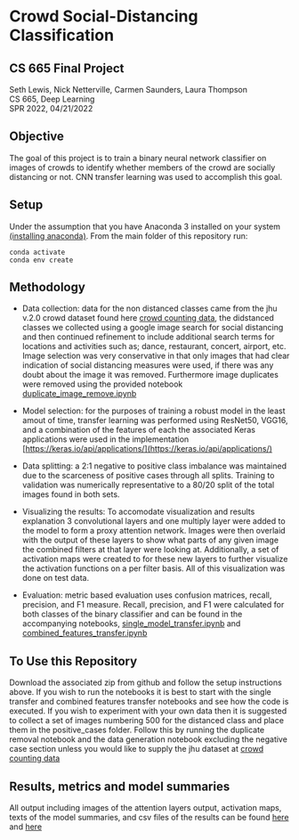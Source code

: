 # Crowd Social-Distancing Classification

## CS 665 Final Project

Seth Lewis, Nick Netterville, Carmen Saunders, Laura Thompson  
CS 665, Deep Learning  
SPR 2022, 04/21/2022

## Objective

The goal of this project is to train a binary neural network classifier on images of crowds to identify whether members of the crowd are socially distancing or not. CNN transfer learning was used to accomplish this goal.

## Setup

Under the assumption that you have Anaconda 3 installed on your system [(installing anaconda)](https://www.anaconda.com/products/distribution?gclid=CjwKCAjwu_mSBhAYEiwA5BBmfygpN8njjMuRGfmwN17uqSMgM7zG2qGecD4u63Sn8kD5-VmKbLyFdBoCP3wQAvD_BwE). From the main folder of this repository run: 

```
conda activate
conda env create
```

## Methodology

* Data collection: data for the non distanced classes came from the jhu v.2.0 crowd dataset found here [crowd counting data](http://www.crowd-counting.com/), the didstanced classes we collected using a google image search for social distancing and then continued refinement to include additional search terms for locations and activities such as; dance, restaurant, concert, airport, etc. Image selection was very conservative in that only images that had clear indication of social distancing measures were used, if there was any doubt about the image it was removed. Furthermore image duplicates were removed using the provided notebook [duplicate_image_remove.ipynb](duplicate_image_remove.ipynb)

* Model selection: for the purposes of training a robust model in the least amout of time, transfer learning was performed using ResNet50, VGG16, and a combination of the features of each the associated Keras applications were used in the implementation [https://keras.io/api/applications/](https://keras.io/api/applications/)

* Data splitting: a 2:1 negative to positive class imbalance was maintained due to the scarceness of positive cases through all splits. Training to validation was numerically representative to a 80/20 split of the total images found in both sets.

* Visualizing the results: To accomodate visualization and results explanation 3 convolutional layers and one multiply layer were added to the model to form a proxy attention network. Images were then overlaid with the output of these layers to show what parts of any given image the combined filters at that layer were looking at. Additionally, a set of activation maps were created to for these new layers to further visualize the activation functions on a per filter basis. All of this visualization was done on test data.

* Evaluation: metric based evaluation uses confusion matrices, recall, precision, and F1 measure. Recall, precision, and F1 were calculated for both classes of the binary classifier and can be found in the accompanying notebooks, [single_model_transfer.ipynb](single_model_transfer.ipynb) and [combined_features_transfer.ipynb](combined_features_transfer.ipynb) 

## To Use this Repository

Download the associated zip from github and follow the setup instructions above. If you wish to run the notebooks it is best to start with the single transfer and combined features transfer notebooks and see how the code is executed. If you wish to experiment with your own data then it is suggested to collect a set of images numbering 500 for the distanced class and place them in the positive_cases folder. Follow this by running the duplicate removal notebook and the data generation notebook excluding the negative case section unless you would like to supply the jhu dataset at [crowd counting data](http://www.crowd-counting.com/)

## Results, metrics and model summaries

All output including images of the attention layers output, activation maps, texts of the model summaries, and csv files of the results can be found [here](output/images/) and [here](output/dataframes/)

